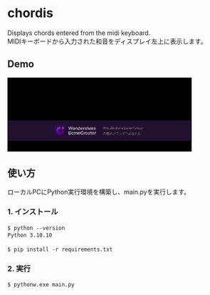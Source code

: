 # chordis
Displays chords entered from the midi keyboard.<br>
MIDIキーボードから入力された和音をディスプレイ左上に表示します。

## Demo
![demo](res/demo.gif)

## 使い方
ローカルPCにPython実行環境を構築し、main.pyを実行します。

### 1. インストール
```
$ python --version
Python 3.10.10

$ pip install -r requirements.txt
```

### 2. 実行
```
$ pythonw.exe main.py
```